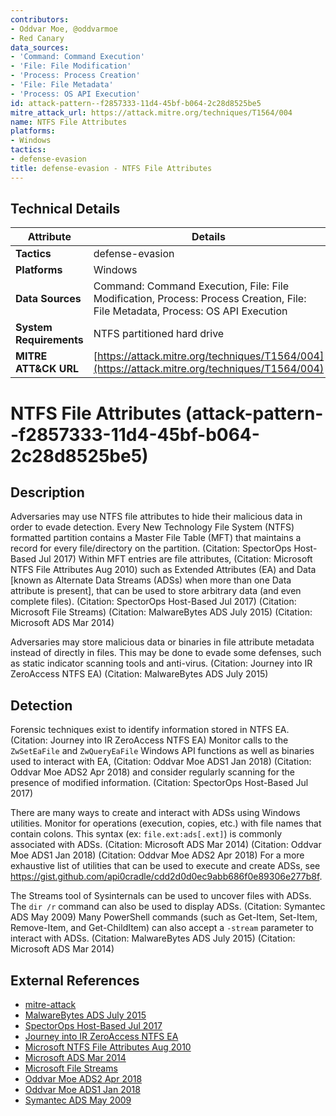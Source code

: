 ```yaml
---
contributors:
- Oddvar Moe, @oddvarmoe
- Red Canary
data_sources:
- 'Command: Command Execution'
- 'File: File Modification'
- 'Process: Process Creation'
- 'File: File Metadata'
- 'Process: OS API Execution'
id: attack-pattern--f2857333-11d4-45bf-b064-2c28d8525be5
mitre_attack_url: https://attack.mitre.org/techniques/T1564/004
name: NTFS File Attributes
platforms:
- Windows
tactics:
- defense-evasion
title: defense-evasion - NTFS File Attributes
---
```


## Technical Details

| Attribute | Details |
|-----------|----------|
| **Tactics** | defense-evasion |
| **Platforms** | Windows |
| **Data Sources** | Command: Command Execution, File: File Modification, Process: Process Creation, File: File Metadata, Process: OS API Execution |
| **System Requirements** | NTFS partitioned hard drive |
| **MITRE ATT&CK URL** | [https://attack.mitre.org/techniques/T1564/004](https://attack.mitre.org/techniques/T1564/004) |

# NTFS File Attributes (attack-pattern--f2857333-11d4-45bf-b064-2c28d8525be5)

## Description
Adversaries may use NTFS file attributes to hide their malicious data in order to evade detection. Every New Technology File System (NTFS) formatted partition contains a Master File Table (MFT) that maintains a record for every file/directory on the partition. (Citation: SpectorOps Host-Based Jul 2017) Within MFT entries are file attributes, (Citation: Microsoft NTFS File Attributes Aug 2010) such as Extended Attributes (EA) and Data [known as Alternate Data Streams (ADSs) when more than one Data attribute is present], that can be used to store arbitrary data (and even complete files). (Citation: SpectorOps Host-Based Jul 2017) (Citation: Microsoft File Streams) (Citation: MalwareBytes ADS July 2015) (Citation: Microsoft ADS Mar 2014)

Adversaries may store malicious data or binaries in file attribute metadata instead of directly in files. This may be done to evade some defenses, such as static indicator scanning tools and anti-virus. (Citation: Journey into IR ZeroAccess NTFS EA) (Citation: MalwareBytes ADS July 2015)

## Detection
Forensic techniques exist to identify information stored in NTFS EA. (Citation: Journey into IR ZeroAccess NTFS EA) Monitor calls to the <code>ZwSetEaFile</code> and <code>ZwQueryEaFile</code> Windows API functions as well as binaries used to interact with EA, (Citation: Oddvar Moe ADS1 Jan 2018) (Citation: Oddvar Moe ADS2 Apr 2018) and consider regularly scanning for the presence of modified information. (Citation: SpectorOps Host-Based Jul 2017)

There are many ways to create and interact with ADSs using Windows utilities. Monitor for operations (execution, copies, etc.) with file names that contain colons. This syntax (ex: <code>file.ext:ads[.ext]</code>) is commonly associated with ADSs. (Citation: Microsoft ADS Mar 2014) (Citation: Oddvar Moe ADS1 Jan 2018) (Citation: Oddvar Moe ADS2 Apr 2018) For a more exhaustive list of utilities that can be used to execute and create ADSs, see https://gist.github.com/api0cradle/cdd2d0d0ec9abb686f0e89306e277b8f.

The Streams tool of Sysinternals can be used to uncover files with ADSs. The <code>dir /r</code> command can also be used to display ADSs. (Citation: Symantec ADS May 2009) Many PowerShell commands (such as Get-Item, Set-Item, Remove-Item, and Get-ChildItem) can also accept a <code>-stream</code> parameter to interact with ADSs. (Citation: MalwareBytes ADS July 2015) (Citation: Microsoft ADS Mar 2014)

## External References
- [mitre-attack](https://attack.mitre.org/techniques/T1564/004)
- [MalwareBytes ADS July 2015](https://blog.malwarebytes.com/101/2015/07/introduction-to-alternate-data-streams/)
- [SpectorOps Host-Based Jul 2017](https://posts.specterops.io/host-based-threat-modeling-indicator-design-a9dbbb53d5ea)
- [Journey into IR ZeroAccess NTFS EA](http://journeyintoir.blogspot.com/2012/12/extracting-zeroaccess-from-ntfs.html)
- [Microsoft NTFS File Attributes Aug 2010](https://blogs.technet.microsoft.com/askcore/2010/08/25/ntfs-file-attributes/)
- [Microsoft ADS Mar 2014](https://blogs.technet.microsoft.com/askcore/2013/03/24/alternate-data-streams-in-ntfs/)
- [Microsoft File Streams](https://learn.microsoft.com/en-us/windows/win32/fileio/file-streams)
- [Oddvar Moe ADS2 Apr 2018](https://oddvar.moe/2018/04/11/putting-data-in-alternate-data-streams-and-how-to-execute-it-part-2/)
- [Oddvar Moe ADS1 Jan 2018](https://oddvar.moe/2018/01/14/putting-data-in-alternate-data-streams-and-how-to-execute-it/)
- [Symantec ADS May 2009](https://www.symantec.com/connect/articles/what-you-need-know-about-alternate-data-streams-windows-your-data-secure-can-you-restore)
